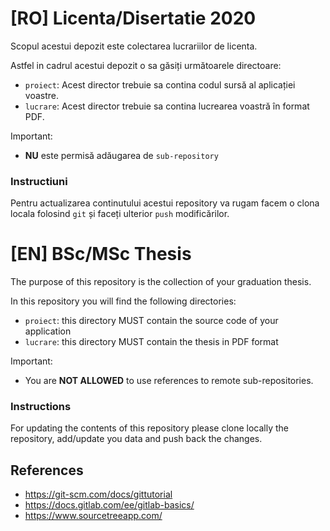 # [RO] Licenta/Disertatie 2020

Scopul acestui depozit este colectarea lucrariilor de licenta.

Astfel in cadrul acestui depozit o sa găsiți următoarele directoare:

 - `proiect`: Acest director trebuie sa contina codul sursă al aplicației voastre. 
 - `lucrare`: Acest director trebuie sa contina lucrearea voastră în format PDF. 

Important:

 - **NU** este permisă adăugarea de `sub-repository`

### Instructiuni

Pentru actualizarea continutului acestui repository va rugam facem o clona locala folosind `git` și faceți ulterior `push` modificărilor.
 
# [EN] BSc/MSc Thesis

The purpose of this repository is the collection of your graduation thesis.

In this repository you will find the following directories:

 - `proiect`: this directory MUST contain the source code of your application
 - `lucrare`: this directory MUST contain the thesis in PDF format

Important:
 - You are **NOT ALLOWED** to use references to remote sub-repositories.



### Instructions

For updating the contents of this repository please clone locally the repository, add/update you data and push back the changes.


## References

 - https://git-scm.com/docs/gittutorial
 - https://docs.gitlab.com/ee/gitlab-basics/
 - https://www.sourcetreeapp.com/